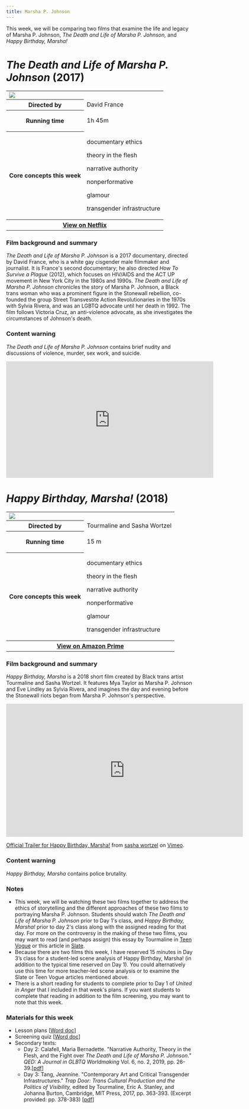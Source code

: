 ```yaml
---
title: Marsha P. Johnson
---
```

This week, we will be comparing two films that examine the life and legacy of Marsha P. Johnson, *The Death and Life of Marsha P. Johnson,* and *Happy Birthday, Marsha!*

# *The Death and Life of Marsha P. Johnson* (2017)

<table class="infobox"><tbody>
<tr><td colspan="2" class="infobox-center">

<a href="/modules/unit 3: documentary/deathandlife.jpg">
<img src="/modules/unit 3: documentary/deathandlife.jpg" class="infobox-poster" />
</a></td></tr>

<tr><th scope="row" class="infobox-label">Directed by</th><td class="infobox-data">
David France
</td></tr><tr><th scope="row" class="infobox-label">Running time</th><td class="infobox-data">

1h 45m

</td></tr><tr><th scope="row" class="infobox-label">Core concepts this week</th><td class="infobox-data">

<p>documentary ethics</p>
<p>theory in the flesh</p>
<p>narrative authority</p>
<p>nonperformative</p>
<p>glamour</p>
<p>transgender infrastructure</p>

</td></tr><tr><th colspan="2" class="infobox-center">
<a href="https://www.netflix.com/search?q=death%20and%20life%20of%20marsha&jbv=80189623">
View on Netflix</a></th></tr></tbody></table>

### Film background and summary
*The Death and Life of Marsha P. Johnson* is a 2017 documentary, directed by David France, who is a white gay cisgender male filmmaker and journalist. It is France's second documentary; he also directed *How To Survive a Plague* (2012), which focuses on HIV/AIDS and the ACT UP movement in New York City in the 1980s and 1990s. *The Death and Life of Marsha P. Johnson* chronicles the story of Marsha P. Johnson, a Black trans woman who was a prominent figure in the Stonewall rebellion, co-founded the group Street Transvestite Action Revolutionaries in the 1970s with Sylvia Rivera, and was an LGBTQ advocate until her death in 1992. The film follows Victoria Cruz, an anti-violence advocate, as she investigates the circumstances of Johnson's death.

### Content warning
*The Death and Life of Marsha P. Johnson* contains brief nudity and discussions of violence, murder, sex work, and suicide.

<div class="video-container">
<iframe width="560" height="315" src="https://www.youtube.com/embed/pADsuuPd79E" frameborder="0" allow="accelerometer; autoplay; clipboard-write; encrypted-media; gyroscope; picture-in-picture" allowfullscreen></iframe>
</div>

# *Happy Birthday, Marsha!* (2018)

<table class="infobox"><tbody>
<tr><td colspan="2" class="infobox-center">

<a href="/modules/unit 3: documentary/happybirthdaymarsha.jpg">
<img src="/modules/unit 3: documentary/happybirthdaymarsha.jpg" class="infobox-poster" />
</a></td></tr>

<tr><th scope="row" class="infobox-label">Directed by</th><td class="infobox-data">
Tourmaline and Sasha Wortzel
</td></tr><tr><th scope="row" class="infobox-label">Running time</th><td class="infobox-data">

15 m

</td></tr><tr><th scope="row" class="infobox-label">Core concepts this week</th><td class="infobox-data">

<p>documentary ethics</p>
<p>theory in the flesh</p>
<p>narrative authority</p>
<p>nonperformative</p>
<p>glamour</p>
<p>transgender infrastructure</p>

</td></tr><tr><th colspan="2" class="infobox-center">
<a href="https://www.amazon.com/Happy-Birthday-Marsha-Mya-Taylor/dp/B07SBGR1YZ">
View on Amazon Prime</a></th></tr></tbody></table>

### Film background and summary

*Happy Birthday, Marsha* is a 2018 short film created by Black trans artist Tourmaline and Sasha Wortzel. It features Mya Taylor as Marsha P. Johnson and Eve Lindley as Sylvia Rivera, and imagines the day and evening before the Stonewall riots began from Marsha P. Johnson's perspective.

<div class="video-container">
<iframe src="https://player.vimeo.com/video/145921994" width="640" height="360" frameborder="0" allow="autoplay; fullscreen; picture-in-picture" allowfullscreen></iframe>
<p><a href="https://vimeo.com/145921994">Official Trailer for Happy Birthday, Marsha!</a> from <a href="https://vimeo.com/sashawortzel">sasha wortzel</a> on <a href="https://vimeo.com">Vimeo</a>.</p>
</div>

### Content warning

*Happy Birthday, Marsha* contains police brutality.

### Notes
* This week, we will be watching these two films together to address the ethics of storytelling and the different approaches of these two films to portraying Marsha P. Johnson. Students should watch *The Death and Life of Marsha P. Johnson* prior to Day 1's class, and *Happy Birthday, Marsha!* prior to day 2's class along with the assigned reading for that day. For more on the controversy in the making of these two films, you may want to read (and perhaps assign) this essay by Tourmaline in [Teen Vogue](https://www.teenvogue.com/story/reina-gossett-marsha-p-johnson-op-ed) or this article in [Slate](https://slate.com/human-interest/2017/10/marsha-p-johnson-netflix-doc-raises-questions-over-what-trans-led-storytelling-would-look-like.html).
* Because there are two films this week, I have reserved 15 minutes in Day 3’s class for a student-led scene analysis of Happy Birthday, Marsha! (in addition to the typical time reserved on Day 1). You could alternatively use this time for more teacher-led scene analysis or to examine the Slate or Teen Vogue articles mentioned above.
* There is a short reading for students to complete prior to Day 1 of *United in Anger* that I included in that week's plans. If you want students to complete that reading in addition to the film screening, you may want to note that this week.

### Materials for this week
* Lesson plans [<a href="/modules/unit 3: documentary/Death and Life of Marsha P Johnson LP.docx" download>Word doc</a>]
* Screening quiz [<a href="/modules/unit 3: documentary/Death and Life Quiz.docx" download>Word doc</a>]
* Secondary texts:
    * Day 2: Calafell, Maria Bernadette. "Narrative Authority, Theory in the Flesh, and the Fight over *The Death and Life of Marsha P. Johnson."* *QED: A Journal in GLBTQ Worldmaking* Vol. 6, no. 2, 2019, pp. 26-39.[<a href="/modules/unit 3: documentary/Narrative Authorirty Theory in the Flesh.pdf" download>pdf</a>]
    * Day 3: Tang, Jeannine. "Contemporary Art and Critical Transgender Infrastructures." *Trap Door: Trans Cultural Production and the Politics of Visibility,* edited by Tourmaline, Eric A. Stanley, and Johanna Burton, Cambridge, MIT Press, 2017, pp. 363-393. (Excerpt provided: pp. 378-383) [<a href="/modules/unit 3: documentary/Trap Door.pdf" download>pdf</a>]
